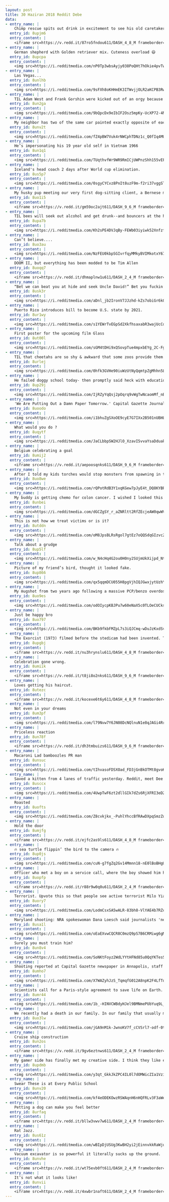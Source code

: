 ```yaml
---
layout: post
title: 30 Haziran 2018 Reddit Debe
data:
- entry_name: |
    Chimp rescue spits out drink in excitement to see his old caretaker.
  entry_id: 8upjm6
  entry_content: |
    <iframe src=https://v.redd.it/87ro5fndou611/DASH_4_8_M frameborder=0></iframe>
- entry_name: |
    German shepherd with Golden retriever mix. Cuteness overload 😄
  entry_id: 8upcpa
  entry_content: |
    <img src=https://i.redditmedia.com/nP0Tp3wbsAyjy038PoQHt7hOkie4pvTwwDuL6inbxfE.jpg?s=a7ff2fc503a667e8b5c86dee75cae2dc frameborder=0>
- entry_name: |
    Las Vegas...
  entry_id: 8unlhb
  entry_content: |
    <img src=https://i.redditmedia.com/9sFXh8oKHHmEK3ITWvjjOLR2aKCPB3RwFechExJ0pvU.jpg?s=61cfdc0d940a338ae37dba3296eca8ed frameborder=0>
- entry_name: |
    TIL Adam West and Frank Gorshin were kicked out of an orgy because they were were determined to stay in-character as Batman and the Riddler.
  entry_id: 8un2ga
  entry_content: |
    <img src=https://i.redditmedia.com/9bQpcDx9eIbIF2Osz5mpKy-UcXP72-4NlUqHuVr48_s.jpg?s=0685abe95d600aa0772888411bf86b75 frameborder=0>
- entry_name: |
    My neighbor has two of the same car painted exactly opposite of each other.
  entry_id: 8unv2t
  entry_content: |
    <img src=https://i.redditmedia.com/fZ4pBW7Vuk4rNWCphTDNz1c_Q0fIq4MUX4GYHKi5CVw.jpg?s=6cdd36392649be8d05c9a6f766fcdf6c frameborder=0>
- entry_name: |
    He’s impersonating his 19 year old self in Vietnam 1966
  entry_id: 8un1q1
  entry_content: |
    <img src=https://i.redditmedia.com/TUqthvfWr9WR9RmICjUWPnzShh155vEFSyFJEZFPu4A.jpg?s=559f810a327f3d064457f848c5573953 frameborder=0>
- entry_name: |
    Iceland's head coach 2 days after World cup elimination.
  entry_id: 8us5p7
  entry_content: |
    <img src=https://i.redditmedia.com/0sgyCYCvz8PnIt8uzF9m-f2ri37vggSTaH5ugNEop7U.jpg?s=44891db38bd43702318535db98756009 frameborder=0>
- entry_name: |
    My husky pup meeting our very first dog-sitting client, a Bernese mountain dog.
  entry_id: 8uo1i5
  entry_content: |
    <iframe src=https://v.redd.it/gm59oc2ajt611/DASH_9_6_M frameborder=0></iframe>
- entry_name: |
    TIL bees will seek out alcohol and get drunk--and bouncers at the hive refuse to let them in until they sober up
  entry_id: 8upa7b
  entry_content: |
    <img src=https://i.redditmedia.com/Kh2sPE4DVJqBy-FEWb03iyiwk52XnfzfwDkdOntH4xo.jpg?s=e956c255171c7c9c2ae2bc0fc6913f90 frameborder=0>
- entry_name: |
    Can’t believe....
  entry_id: 8uo3au
  entry_content: |
    <img src=https://i.redditmedia.com/NzFEU0kbpSGIvrfqyMMkyBVIMkotxY67qka909A1jwA.jpg?s=f38eab08bf9dd91691630a1de66e72c9 frameborder=0>
- entry_name: |
    DOOM II, but everything has been modded to be Tim Allen
  entry_id: 8uoqq7
  entry_content: |
    <iframe src=https://v.redd.it/dhmaplnw1u611/DASH_2_4_M frameborder=0></iframe>
- entry_name: |
    “Bet we can beat you at hide and seek Uncle David!” Bet you fuckin’ can’t.
  entry_id: 8usk3r
  entry_content: |
    <img src=https://i.redditmedia.com/aDnl_jb2IronV7JJzhd-kZs7obiGr6k0rIFyGya2bHA.jpg?s=2ce278b83fee575ce8ef5db30dc3b5aa frameborder=0>
- entry_name: |
    Puerto Rico introduces bill to become U.S. state by 2021.
  entry_id: 8ur1wy
  entry_content: |
    <img src=https://i.redditmedia.com/s1YEWrTvEGpSd2XkfhsaxabR3wajUcCddH1ebxRdJKA.jpg?s=d5f4bddc94bc7101dad90eecf57f1a07 frameborder=0>
- entry_name: |
    First poster for the upcoming film Glass
  entry_id: 8ut00l
  entry_content: |
    <img src=https://i.redditmedia.com/sGM4tDHi9xQSovpTue4mpxbEYg_2C-Fg8T_HScmkWYU.jpg?s=4f7d42ee67fd80f017beb2590e98f240 frameborder=0>
- entry_name: |
    TIL that cheetahs are so shy & awkward that some zoos provide them with support dogs to tackle their social anxiety!!
  entry_id: 8urlej
  entry_content: |
    <img src=https://i.redditmedia.com/0hfk3GVHe90iuWzUtNyQqmtpZgMhhn5LC3YL5ynNKFQ.jpg?s=e6ebf4248dbcee2a00ee7b24ae8e2290 frameborder=0>
- entry_name: |
    He failed doggy school today- then promptly said heck with education and took up modeling.
  entry_id: 8up29j
  entry_content: |
    <img src=https://i.redditmedia.com/IjRZyYqQsj2pOqrq9vWgTwNcaomMf_nBKPcZdP0toYM.jpg?s=0b92b72e5042d30e10448f5b7e7d2705 frameborder=0>
- entry_name: |
    'We Are Putting Out a Damn Paper Tomorrow.' Capital Gazette Journalists Defiant After Deadly Shooting
  entry_id: 8uoodo
  entry_content: |
    <img src=https://i.redditmedia.com/i1bhuZgSXoOE9cyE7G7IXx2B501nUBHLx7FSniTAS-k.jpg?s=b357cccf63eb6ed9eaf163ca9da6c3c9 frameborder=0>
- entry_name: |
    What would you do ?
  entry_id: 8uqytf
  entry_content: |
    <img src=https://i.redditmedia.com/JaCLbbpSW2HJlO_XzavI5vvaYsaDduakio4HR4V77WA.jpg?s=aadc8196c9c600af095120032192f5d0 frameborder=0>
- entry_name: |
    Belgium celebrating a goal
  entry_id: 8umij2
  entry_content: |
    <iframe src=https://v.redd.it/aepoosqnks611/DASH_9_6_M frameborder=0></iframe>
- entry_name: |
    After I told my kids torches would stop monsters from spawning in their base.
  entry_id: 8uo8we
  entry_content: |
    <img src=https://i.redditmedia.com/rQPotRdB3Y1xqKGew7pJyE4t_DQ8KYBPg-7D86-VoIU.png?s=5b345f211c3b15928a023033425ffce4 frameborder=0>
- entry_name: |
    My buddy is getting chemo for colon cancer. I wished I looked this fucking cool.
  entry_id: 8unbei
  entry_content: |
    <img src=https://i.redditmedia.com/dGCZgSY_r_aZNRltt2RfZEcjeAW0qwWVGWJTQRimC9g.jpg?s=e7e2ba23f45ac49743aaf4432e33d14a frameborder=0>
- entry_name: |
    This is not how we treat victims or is it?
  entry_id: 8utddn
  entry_content: |
    <img src=https://i.redditmedia.com/oM8JpsBLRsRgol7gtEz7oQQSdqGIzvc2ht2TbiNPQyY.png?s=31f7d797c616256d965f3e87da58ba36 frameborder=0>
- entry_name: |
    Talk about a grudge
  entry_id: 8up5lf
  entry_content: |
    <img src=https://i.redditmedia.com/w_N4cHq4G2ou0H0ny2SUjmUkXijpd_Nt1wVGsloi6zs.jpg?s=c168382ad4fea724b275034d35521163 frameborder=0>
- entry_name: |
    Picture of my friend’s bird, thought it looked fake.
  entry_id: 8up866
  entry_content: |
    <img src=https://i.redditmedia.com/qx5qqmDCU055H8pgVjhIQJGwxjytUzhYtLY0k_MJsxY.jpg?s=95aa3ef1e3352148e3894e67acff7d0f frameborder=0>
- entry_name: |
    My mugshot from two years ago following a massive PCP/benzo overdose and before homelessness and a trip to prison. I'm now two years sober, living a wonderful life and happier than I ever thought I'd be!
  entry_id: 8uo9es
  entry_content: |
    <img src=https://i.redditmedia.com/odOIycpKBJPu7w60eNaX5c0TLOeCUCksX5zf6JTJUH8.jpg?s=19f606f4ba6ba69ebbc4dc62f4976158 frameborder=0>
- entry_name: |
    Just be happy bro
  entry_id: 8uo797
  entry_content: |
    <img src=https://i.redditmedia.com/BKb9fkbFMZpL7s3iQJCmq-wDuJzKxdSv7gNCMx7369A.jpg?s=7de66fe829a9ae9a707ae68ca95dd51b frameborder=0>
- entry_name: |
    The Exorcist (1973) filmed before the stedicam had been invented. To show actors going upstairs toward the demonic bedroom a makeshift seat-swing was designed using pulleys and rope, and guided by crew. The handheld shot was revolutionary for the time (as was much of the film).
  entry_id: 8upgbj
  entry_content: |
    <iframe src=https://v.redd.it/nu3hrynslu611/DASH_4_8_M frameborder=0></iframe>
- entry_name: |
    Celebration gone wrong.
  entry_id: 8umiik
  entry_content: |
    <iframe src=https://v.redd.it/t8ji8o2nks611/DASH_9_6_M frameborder=0></iframe>
- entry_name: |
    Loves getting his haircut.
  entry_id: 8utezc
  entry_content: |
    <iframe src=https://v.redd.it/kocexe6t6y611/DASH_4_8_M frameborder=0></iframe>
- entry_name: |
    Not even in your dreams
  entry_id: 8um3pf
  entry_content: |
    <img src=https://i.redditmedia.com/l79Nvw7Y6JN08DcNQlnuN1e8qJAGi4RrO-MyhFwvDcI.png?s=6c6d89c22138b094e4d097d9d6d4a8c1 frameborder=0>
- entry_name: |
    Priceless reaction
  entry_id: 8un78f
  entry_content: |
    <iframe src=https://v.redd.it/dh3tmbuizs611/DASH_9_6_M frameborder=0></iframe>
- entry_name: |
    Macaroni Lad bamboozles PR man
  entry_id: 8unsuc
  entry_content: |
    <img src=https://i.redditmedia.com/tIhvasoFDSXOad_FD3jGnBkOTMt8gvoKQkoLREC1-vQ.jpg?s=2c2b421e73ae0f7a8a110890476fe9e2 frameborder=0>
- entry_name: |
    Saved a kitten from 4 lanes of traffic yesterday. Reddit, meet Dee!
  entry_id: 8usccx
  entry_content: |
    <img src=https://i.redditmedia.com/4UwpTwF6zt2dllGIk7dZs6RjXFRI3eD2_WShislsMrA.jpg?s=8045876bb4b07b3489a919b4e2a58c12 frameborder=0>
- entry_name: |
    Roasted
  entry_id: 8uofts
  entry_content: |
    <img src=https://i.redditmedia.com/Z8cvkjkx_-PuhlYhccBfRAwDXpqSmzZqXdG2_U76JI0.jpg?s=cedc02a043ef5299f7d6ba7d191997ee frameborder=0>
- entry_name: |
    Hold the door
  entry_id: 8umjfg
  entry_content: |
    <iframe src=https://v.redd.it/ejfc2as9ls611/DASH_4_8_M frameborder=0></iframe>
- entry_name: |
    🔥 sea turtle flippin’ the bird to the camera 🔥
  entry_id: 8up0js
  entry_content: |
    <img src=https://i.redditmedia.com/cuN-g7fgZq2Gv14Mmnn18-nE0lBoBHgUpAjremYXwMM.jpg?s=b82d2ebaf82abb415052d0bdfb2721fc frameborder=0>
- entry_name: |
    Officer who met a boy on a service call, where the boy showed him his awesome dance moves, bought the boy a Michael Jackson outfit
  entry_id: 8uopfp
  entry_content: |
    <iframe src=https://v.redd.it/r88r9w0q0u611/DASH_2_4_M frameborder=0></iframe>
- entry_name: |
    Terrorist. Upvote this so that people see active terrorist Milo Yiannopolous when they Google Terrorist.
  entry_id: 8uory7
  entry_content: |
    <img src=https://i.redditmedia.com/LodmCsxSA5wALR-83bh8-VlYAE4b7RZcVzk4c2fsjys.jpg?s=abccfabebccfafa221c9aa7b7317ebd7 frameborder=0>
- entry_name: |
    Maryland shooting: NRA spokeswoman Dana Loesch said journalists 'need to be curb-stomped', in resurfaced footage
  entry_id: 8usa1l
  entry_content: |
    <img src=https://i.redditmedia.com/oEaEXvwCQCR8C0mzQ9pS7B6CRMiwg6gMhIoxwQMCK4k.jpg?s=25baff63bb49c2f970d6b7da802c8336 frameborder=0>
- entry_name: |
    Surely you must train him?
  entry_id: 8un8v4
  entry_content: |
    <img src=https://i.redditmedia.com/SoNKtFoyz2WdLYYtHFNd85u0QqYKTesS-aHK8tvYOUU.jpg?s=3e2f10a449a76f069781107186313bd8 frameborder=0>
- entry_name: |
    Shooting reported at Capital Gazette newspaper in Annapolis, staff say
  entry_id: 8umho7
  entry_content: |
    <img src=https://i.redditmedia.com/X7WAZyhJzS_TqmqfG012A8npK2F4LfTo-2QnPipooi4.jpg?s=e29024758e9395e5765a06520029defb frameborder=0>
- entry_name: |
    Scientists call for a Paris-style agreement to save life on Earth. Call to include corporations in the bill alongside nation states.
  entry_id: 8umr44
  entry_content: |
    <img src=https://i.redditmedia.com/1b_-HINVCWBdyHJel9BMNmePUbYuq9L_A9A-C86b08k.jpg?s=5e139011af301684042849f87cc138b9 frameborder=0>
- entry_name: |
    We recently had a death in our family. In our family that usually means families will come over every day for a couple days, ALL DAY. This means at least 25-30 kids outside out of control and wild for the entire day. Today the neighbor rented a bouncy house for the entire day, just for the kids.
  entry_id: 8uo3lw
  entry_content: |
    <img src=https://i.redditmedia.com/jGA9nM1k-JwnoKV7f_cCVSrl7-odf-0tms1lZTU6OwU.jpg?s=0bf1fd4f3bcede1b5347224c13ec1867 frameborder=0>
- entry_name: |
    Cruise ship construction
  entry_id: 8un2os
  entry_content: |
    <iframe src=https://v.redd.it/9gv6eztnws611/DASH_2_4_M frameborder=0></iframe>
- entry_name: |
    My gamer side has finally met my creative side. I think they like each other😉
  entry_id: 8updmb
  entry_content: |
    <img src=https://i.redditmedia.com/y3qt_GkkJkZPC4IL0l7dOMWicZIa1VziqSS6n1irX1U.jpg?s=dd30ca5c810d4a97b4ef0be2d13940a4 frameborder=0>
- entry_name: |
    Swear These is at Every Public School
  entry_id: 8unv20
  entry_content: |
    <img src=https://i.redditmedia.com/kf4eODEKOwzRSWAqnH6nHQFRLv3F3aWem-Hnjvc7EaI.jpg?s=76dfa7929873c4d7c81f05a1a6d296fc frameborder=0>
- entry_name: |
    Petting a dog can make you feel better
  entry_id: 8urfaq
  entry_content: |
    <iframe src=https://v.redd.it/bllw3vwv7w611/DASH_2_4_M frameborder=0></iframe>
- entry_name: |
    Rat Jazz.
  entry_id: 8us61z
  entry_content: |
    <img src=https://i.redditmedia.com/wBIpDjUSUg3KwBH2yi2jEinnvkkRaWju9jIpr9UVD2g.jpg?s=12e76fd426dd3dcb33a7c9a2c3c21da7 frameborder=0>
- entry_name: |
    Vacuum excavator is so powerful it literally sucks up the ground.
  entry_id: 8unvhe
  entry_content: |
    <iframe src=https://v.redd.it/wt75evb0ft611/DASH_2_4_M frameborder=0></iframe>
- entry_name: |
    It’s not what it looks like!
  entry_id: 8unvii
  entry_content: |
    <iframe src=https://v.redd.it/4xwbr1naft611/DASH_2_4_M frameborder=0></iframe>
---
```

